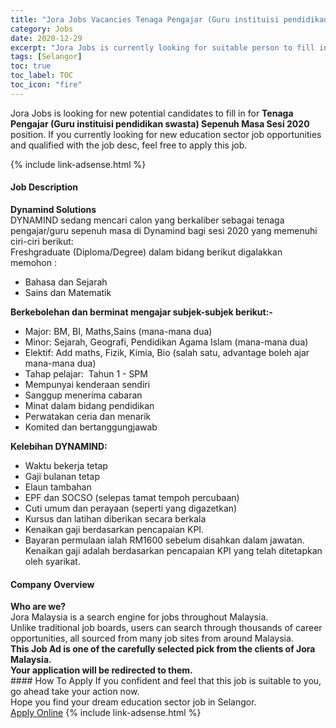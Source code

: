 ```yaml
---
title: "Jora Jobs Vacancies Tenaga Pengajar (Guru instituisi pendidikan swasta) Sepenuh Masa Sesi 2020" 
category: Jobs 
date: 2020-12-29 
excerpt: "Jora Jobs is currently looking for suitable person to fill in the Tenaga Pengajar (Guru instituisi pendidikan swasta) Sepenuh Masa Sesi 2020 which positioned at Selangor" 
tags: [Selangor] 
toc: true 
toc_label: TOC 
toc_icon: "fire" 
--- 
```


<p>Jora Jobs is looking for new potential candidates to fill in for <b>Tenaga Pengajar (Guru instituisi pendidikan swasta) Sepenuh Masa Sesi 2020</b> position. If you currently looking for new education sector job opportunities and qualified with the job desc, feel free to apply this job.
</p>{% include link-adsense.html %} 
 <div><div><div><h4>Job Description</h4></div></div><div><div><span><div><div><strong>Dynamind Solutions</strong></div><div>DYNAMIND sedang mencari calon yang berkaliber sebagai tenaga pengajar/guru sepenuh masa di Dynamind bagi sesi 2020 yang memenuhi ciri-ciri berikut:</div><div>Freshgraduate (Diploma/Degree) dalam bidang berikut digalakkan memohon :</div><ul><li>Bahasa dan Sejarah</li><li>Sains dan Matematik</li></ul><div><strong>Berkebolehan dan berminat mengajar subjek-subjek berikut:-</strong><ul><li>Major: BM, BI, Maths,Sains (mana-mana dua)</li><li>Minor: Sejarah, Geografi, Pendidikan Agama Islam (mana-mana dua)</li><li>Elektif: Add maths, Fizik, Kimia, Bio (salah satu, advantage boleh ajar mana-mana dua)</li><li>Tahap pelajar:&#160; Tahun 1 - SPM</li><li>Mempunyai kenderaan sendiri</li><li>Sanggup menerima cabaran</li><li>Minat dalam bidang pendidikan</li><li>Perwatakan ceria dan menarik</li><li>Komited dan bertanggungjawab</li></ul><div><strong>Kelebihan DYNAMIND:</strong><ul><li>Waktu bekerja tetap</li><li>Gaji bulanan tetap</li><li>Elaun tambahan</li><li>EPF dan SOCSO (selepas tamat tempoh percubaan)</li><li>Cuti umum dan perayaan (seperti yang digazetkan)</li><li>Kursus dan latihan diberikan secara berkala</li><li>Kenaikan gaji berdasarkan pencapaian KPI.</li><li>Bayaran permulaan ialah RM1600 sebelum disahkan dalam jawatan. Kenaikan gaji adalah berdasarkan pencapaian KPI yang telah ditetapkan oleh syarikat.</li></ul></div></div></div></span></div></div></div> 
<div><div><div><h4>Company Overview</h4></div></div><div><div><span><div><div>
<strong>Who are we?</strong></div>
<div>
	Jora Malaysia is a search engine for jobs throughout Malaysia.<br>
	Unlike traditional job boards, users can search through thousands of career opportunities, all sourced from many job sites from around Malaysia.&#160;</div>
<div>
<div>
<strong>This Job Ad is one of the carefully selected pick from the clients of Jora Malaysia.</strong></div>
<div>
<strong>Your application will be redirected to them.</strong></div>
</div></div></span></div></div></div> 
#### How To Apply 
If you confident and feel that this job is suitable to you, go ahead take your action now. <br/> 
Hope you find your dream education sector job in Selangor. <br/> 
<a href="https://www.jobstreet.com.my/en/job/tenaga-pengajar-guru-instituisi-pendidikan-swasta-sepenuh-masa-sesi-2020-4452256?jobId=jobstreet-my-job-4452256&sectionRank=19&token=0~8172a3b8-6206-44e4-9f7c-32dbef37ae03&fr=SRP%20View%20In%20New%20Ta" class="btn btn--info" target="_blank" rel="nofollow noopenner">Apply Online</a> 
{% include link-adsense.html %} 